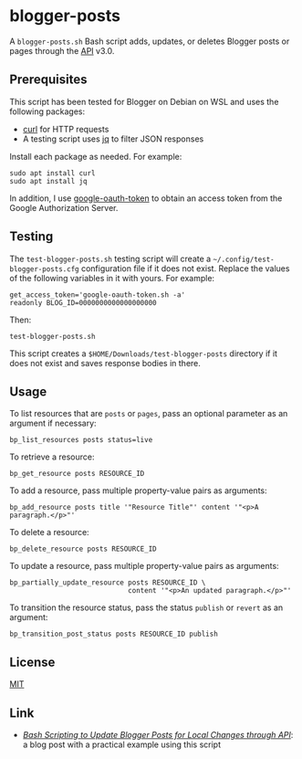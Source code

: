 # blogger-posts #

<!-- Bash script that adds, updates, or deletes Blogger post or page
through API -->

<!-- bash blogger-api curl jq -->

A `blogger-posts.sh` Bash script adds, updates, or deletes Blogger
posts or pages through the
[API](https://developers.google.com/blogger) v3.0.

## Prerequisites ##

This script has been tested for Blogger on Debian on WSL and uses the
following packages:

  * [curl](https://curl.se/) for HTTP requests
  * A testing script uses [jq](https://stedolan.github.io/jq/) to
    filter JSON responses

Install each package as needed.  For example:

``` shell
sudo apt install curl
sudo apt install jq
```

In addition, I use
[google-oauth-token](https://github.com/carmine560/google-oauth-token)
to obtain an access token from the Google Authorization Server.

## Testing ##

The `test-blogger-posts.sh` testing script will create a
`~/.config/test-blogger-posts.cfg` configuration file if it does not
exist.  Replace the values of the following variables in it with
yours.  For example:

``` shell
get_access_token='google-oauth-token.sh -a'
readonly BLOG_ID=0000000000000000000
```

Then:

``` shell
test-blogger-posts.sh
```

This script creates a `$HOME/Downloads/test-blogger-posts` directory
if it does not exist and saves response bodies in there.

## Usage ##

To list resources that are `posts` or `pages`, pass an optional
parameter as an argument if necessary:

``` shell
bp_list_resources posts status=live
```

To retrieve a resource:

``` shell
bp_get_resource posts RESOURCE_ID
```

To add a resource, pass multiple property-value pairs as arguments:

``` shell
bp_add_resource posts title '"Resource Title"' content '"<p>A paragraph.</p>"'
```

To delete a resource:

``` shell
bp_delete_resource posts RESOURCE_ID
```

To update a resource, pass multiple property-value pairs as arguments:

``` shell
bp_partially_update_resource posts RESOURCE_ID \
                             content '"<p>An updated paragraph.</p>"'
```

To transition the resource status, pass the status `publish` or
`revert` as an argument:

``` shell
bp_transition_post_status posts RESOURCE_ID publish
```

## License ##

[MIT](LICENSE.md)

## Link ##

  * [*Bash Scripting to Update Blogger Posts for Local Changes through
    API*](https://carmine560.blogspot.com/2021/04/bash-scripting-to-update-posts-through.html):
    a blog post with a practical example using this script
